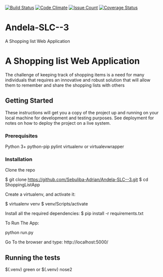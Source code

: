 [![Build Status](https://travis-ci.org/Sebuliba-Adrian/Andela-SLC--3.svg?branch=master)](https://travis-ci.org/Sebuliba-Adrian/Andela-SLC--3)
[![Code Climate](https://codeclimate.com/github/Sebuliba-Adrian/Andela-SLC--3/badges/gpa.svg)](https://codeclimate.com/github/Sebuliba-Adrian/Andela-SLC--3)
[![Issue Count](https://codeclimate.com/github/Sebuliba-Adrian/Andela-SLC--3/badges/issue_count.svg)](https://codeclimate.com/github/Sebuliba-Adrian/Andela-SLC--3)
[![Coverage Status](https://coveralls.io/repos/github/Sebuliba-Adrian/Andela-SLC--3/badge.svg?branch=master)](https://coveralls.io/github/Sebuliba-Adrian/Andela-SLC--3?branch=master)

# Andela-SLC--3

A Shopping list Web Application

# A Shopping list Web Application

The challenge of keeping track of shopping items is a need for many individuals that requires an innovative and robust solution that will allow them to remember and share the shopping lists with others

## Getting Started

These instructions will get you a copy of the project up and running on your local machine for development and testing purposes. See deployment for notes on how to deploy the project on a live system.

### Prerequisites

Python 3+
python-pip 
pylint virtualenv or virtualevwrapper


### Installation

Clone the repo

$ git clone https://github.com/Sebuliba-Adrian/Andela-SLC--3.git
$ cd ShoppingListApp

Create a virtualenv, and activate it:

$ virtualenv venv
$ venv/Scripts/activate

Install all the required dependencies:
$ pip install -r requirements.txt

To Run The App:

python run.py

Go To the browser and type:
http://localhost:5000/



## Running the tests
$(.venv) green
or
$(.venv) nose2
